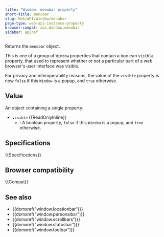 ```yaml
---
title: "Window: menubar property"
short-title: menubar
slug: Web/API/Window/menubar
page-type: web-api-instance-property
browser-compat: api.Window.menubar
sidebar: apiref
---
```


Returns the `menubar` object.

This is one of a group of `Window` properties that contain a boolean `visible` property, that used to represent whether or not a particular part of a web browser's user interface was visible.

For privacy and interoperability reasons, the value of the `visible` property is now `false` if this `Window` is a popup, and `true` otherwise.

## Value

An object containing a single property:

- `visible` {{ReadOnlyInline}}
  - : A boolean property, `false` if this `Window` is a popup, and `true` otherwise.

## Specifications

{{Specifications}}

## Browser compatibility

{{Compat}}

## See also

- {{domxref("window.locationbar")}}
- {{domxref("window.personalbar")}}
- {{domxref("window.scrollbars")}}
- {{domxref("window.statusbar")}}
- {{domxref("window.toolbar")}}
